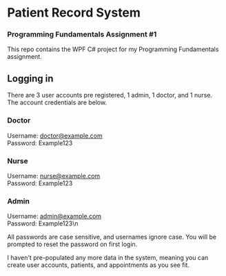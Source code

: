 # Patient Record System
### Programming Fundamentals Assignment #1
This repo contains the WPF C# project for my Programming Fundamentals assignment.

## Logging in
There are 3 user accounts pre registered, 1 admin, 1 doctor, and 1 nurse.
The account credentials are below.
### Doctor
Username: doctor@example.com\
Password: Example123
### Nurse
Username: nurse@example.com\
Password: Example123
### Admin
Username: admin@example.com\
Password: Example123\n

All passwords are case sensitive, and usernames ignore case.
You will be prompted to reset the password on first login.

I haven't pre-populated any more data in the system, meaning you can create user accounts, patients, and appointments as you see fit.
